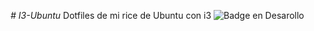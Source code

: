 <em> # I3-Ubuntu </em>
Dotfiles de mi rice de Ubuntu con i3
![Badge en Desarollo](https://img.shields.io/badge/STATUS-EN%20DESAROLLO-green)
